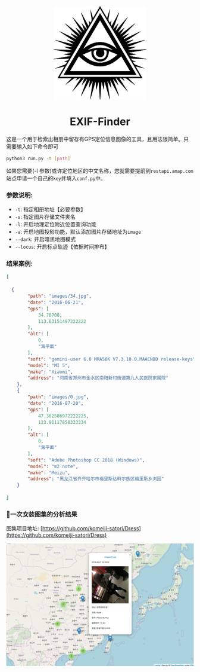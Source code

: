 <center><img src="media/eye.jpg" width=250 height=250 /></center>
<center><h1>EXIF-Finder</h1></center>

这是一个用于检索出相册中留存有GPS定位信息图像的工具，且用法很简单。只需要输入如下命令即可

```bash
python3 run.py -t [path]
```

如果您需要(-l 参数)或许定位地区的中文名称，您就需要提前到`restapi.amap.com`站点申请一个自己的`key`并填入`conf.py`中。


### 参数说明:

- `-t`: 指定相册地址【必要参数】
- `-s`: 指定图片存储文件夹名
- `-l`: 开启地理定位附近位置查询功能
- `-a`: 开启地图投影功能，默认添加图片存储地址为`image`
- `--dark`: 开启暗黑地图模式
- `--locus`: 开启标点轨迹【依据时间排布】


### 结果案例:

```json
[

  {
        "path": "images/34.jpg",
        "date": "2016-06-21",
        "gps": [
            34.78708,
            113.63151497222222
        ],
        "alt": [
            0,
            "海平面"
        ],
        "soft": "gemini-user 6.0 MRA58K V7.3.10.0.MAACNDD release-keys",
        "model": "MI 5",
        "make": "Xiaomi",
        "address": "河南省郑州市金水区南阳新村街道第九人民医院家属院"
    },
    {
        "path": "images/0.jpg",
        "date": "2016-07-20",
        "gps": [
            47.362586972222225,
            123.91117858333334
        ],
        "alt": [
            0,
            "海平面"
        ],
        "soft": "Adobe Photoshop CC 2018 (Windows)",
        "model": "m2 note",
        "make": "Meizu",
        "address": "黑龙江省齐齐哈尔市梅里斯达斡尔族区梅里斯乡浏园"
    }
 
]

```

### 👯一次女装图集的分析结果

图集项目地址: [https://github.com/komeiji-satori/Dress](https://github.com/komeiji-satori/Dress)

![media/demo_map.png](media/demo_map.png)




